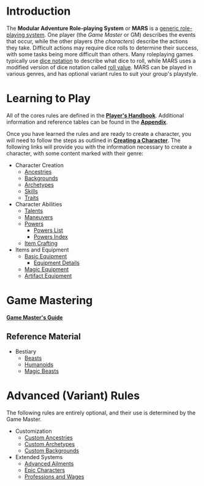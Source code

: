 # Introduction

The **Modular Adventure Role-playing System** or **MARS** is a [generic role-playing system](https://en.wikipedia.org/wiki/Generic_role-playing_game_system). One player (the *Game Master* or GM) describes the events that occur, while the other players (the *characters*) describe the actions they take. Difficult actions may require dice rolls to determine their success, with some tasks being more difficult than others. Many roleplaying games typically use [dice notation](https://en.wikipedia.org/wiki/Dice_notation) to describe what dice to roll, while MARS uses a modified version of dice notation called [roll value](/Core/PHB.md#roll-value). MARS can be played in various genres, and has optional variant rules to suit your group's playstyle.

# Learning to Play

All of the cores rules are defined in the [**Player's Handbook**](/Core/PHB.md). Additional information and reference tables can be found in the [**Appendix**](/Core/Appendix.md).

Once you have learned the rules and are ready to create a character, you will need to follow the steps as outlined in [**Creating a Character**](/Core/PHB.md#creating-a-character). The following links will provide you with the information necessary to create a character, with some content marked with their genre:

* Character Creation
	* [Ancestries](/Core/Ancestries.md)
	* [Backgrounds](/Core/Backgrounds.md)
	* [Archetypes](/Core/Archetypes.md)
	* [Skills](/Core/PHB.md#skills-1)
	* [Traits](/Core/Traits.md)
* Character Abilities
	* [Talents](/Core/Talents.md)
	* [Maneuvers](/Core/Maneuvers.md)
	* [Powers](/Core/Powers.md)
		* [Powers List](/Core/PowersList.md)
		* [Powers Index](/Core/PowersIndex.md)
	* [Item Crafting](/Core/ItemCrafting.md)
* Items and Equipment
	* [Basic Equipment](/Core/BasicEquipment.md)
		* [Equipment Details](/Core/EquipmentDetails.md)
	* [Magic Equipment](/Core/MagicEquipment.md)
	* [Artifact Equipment](/Core/ArtifactEquipment.md)
<!--
* Character Creation
	* Ancestries
		* [Ancestries (Fantasy)](/Fantasy/Ancestries.md)
	* Backgrounds
		* [Backgrounds (Medieval)](/Medieval/Backgrounds.md)
	* Archetypes
		* [Archetypes (Medieval)](/Medieval/Archetypes.md)
		* [Archetypes (Fantasy)](/Fantasy/Archetypes.md)
	* [Skills](/Basic/PHB.md#skills-1)
		* [Skills (Fantasy)](/Fantasy/Skills.md)
	* [Traits](/Basic/Traits.md)
* Character Abilities
	* [Talents](/Basic/Talents.md)
		* [Talents (Fantasy)](/Fantasy/Talents.md)
	* [Maneuvers](/Basic/Maneuvers.md)
		* [Maneuvers (Fantasy)](/Fantasy/Maneuvers.md)
	* [Spellcasting](/Fantasy/Spellcasting.md)
		* [Spells](/Fantasy/Spells.md)
		* [Spells Index](/Fantasy/SpellsIndex.md)
	* [Item Crafting](/Basic/ItemCrafting.md)
		* [Magic Item Crafting (Fantasy)](/Fantasy/MagicItemCrafting.md)
* [Items and Equipment](/Basic/Equipment.md)
	* [Equipment (Medieval)](/Medieval/Equipment.md)
	* [Magic Equipment (Fantasy)](/Fantasy/MagicEquipment.md)
	* [Artifact Equipment (Fantasy)](/Fantasy/ArtifactEquipment.md)
-->

# Game Mastering

[**Game Master's Guide**](/Core/GMG.md)

## Reference Material

* Bestiary
	* [Beasts](/Core/Bestiary/Beasts.md)
	* [Humanoids](/Core/Bestiary/Humanoid.md)
	* [Magic Beasts](/Core/Bestiary/MagicBeasts.md)
<!--
	* [Bestiary (Medieval)](/Medieval/Bestiary.md)
	* [Bestiary (Fantasy)](/Fantasy/Bestiary.md)
-->

# Advanced (Variant) Rules

The following rules are entirely optional, and their use is determined by the Game Master.

* Customization
	* [Custom Ancestries](/Advanced/Custom/Ancestries.md)
	* [Custom Archetypes](/Advanced/Custom/Archetypes.md)
	* [Custom Backgrounds](/Advanced/Custom/Backgrounds.md)
* Extended Systems
	* [Advanced Ailments](/Advanced/Extensions/AdvancedAilments.md)
	* [Epic Characters](/Advanced/Extensions/EpicCharacters.md)
	* [Professions and Wages](/Advanced/Extensions/ProfessionsAndWages.md)
<!--
* Customization
	* [Custom Ancestries](/Advanced/CustomAncestries.md)
	* [Custom Archetypes](/Advanced/CustomArchetypes.md)
	* [Custom Backgrounds](/Advanced/CustomBackgrounds.md)
* Extended Systems
	* [Advanced Ailments](/Advanced/AdvancedAilments.md)
	* [Epic Characters](/Advanced/EpicCharacters.md)
	* [Professions and Wages](/Advanced/ProfessionsAndWages.md)
-->